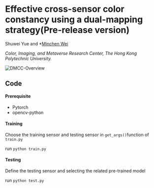 # Effective cross-sensor color constancy using a dual-mapping strategy(Pre-release version)
Shuwei Yue and *[Minchen Wei](https://www.polyucolorlab.com/)

*Color, Imaging, and Metaverse Research Center, The Hong Kong Polytechnic University.*

![DMCC-Overview](https://github.com/shuwei666/DMCC-Cross-sensor-color-constancy/assets/106613332/105912f5-b9a2-41ba-8477-54ddefa48cd0)

## Code
#### Prerequisite
- Pytorch
- opencv-python

#### Training
Choose the training sensor and testing sensor in `get_args()`function of `train.py`

run `python train.py`


#### Testing
Define the testing sensor and selecting the related pre-trained model

run `python test.py`

